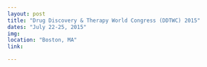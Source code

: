 ```yaml
---
layout: post
title: "Drug Discovery & Therapy World Congress (DDTWC) 2015"
dates: "July 22-25, 2015"
img: 
location: "Boston, MA"
link: 

---
```

